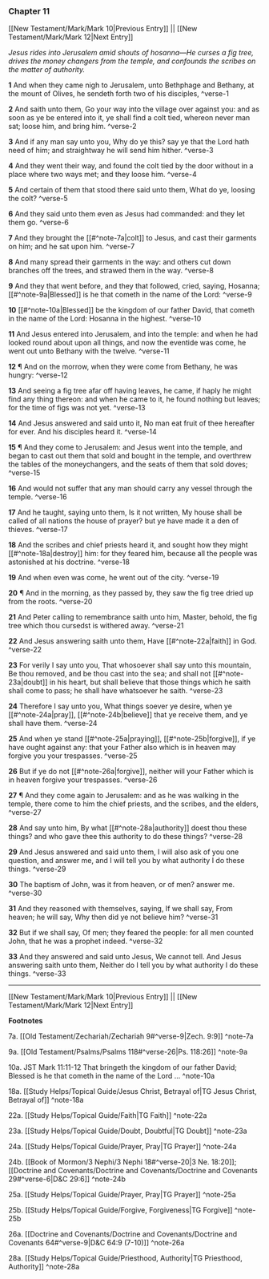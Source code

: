 ### Chapter 11

[[New Testament/Mark/Mark 10|Previous Entry]]  ||  [[New Testament/Mark/Mark 12|Next Entry]]

*Jesus rides into Jerusalem amid shouts of hosanna—He curses a fig tree, drives the money changers from the temple, and confounds the scribes on the matter of authority.*

**1**    And when they came nigh to Jerusalem, unto Bethphage and Bethany, at the mount of Olives, he sendeth forth two of his disciples, ^verse-1

**2**  And saith unto them, Go your way into the village over against you: and as soon as ye be entered into it, ye shall find a colt tied, whereon never man sat; loose him, and bring him. ^verse-2

**3**  And if any man say unto you, Why do ye this? say ye that the Lord hath need of him; and straightway he will send him hither. ^verse-3

**4**  And they went their way, and found the colt tied by the door without in a place where two ways met; and they loose him. ^verse-4

**5**  And certain of them that stood there said unto them, What do ye, loosing the colt? ^verse-5

**6**  And they said unto them even as Jesus had commanded: and they let them go. ^verse-6

**7**  And they brought the [[#^note-7a|colt]] to Jesus, and cast their garments on him; and he sat upon him. ^verse-7

**8**  And many spread their garments in the way: and others cut down branches off the trees, and strawed them in the way. ^verse-8

**9**  And they that went before, and they that followed, cried, saying, Hosanna; [[#^note-9a|Blessed]] is he that cometh in the name of the Lord: ^verse-9

**10**  [[#^note-10a|Blessed]] be the kingdom of our father David, that cometh in the name of the Lord: Hosanna in the highest. ^verse-10

**11**  And Jesus entered into Jerusalem, and into the temple: and when he had looked round about upon all things, and now the eventide was come, he went out unto Bethany with the twelve. ^verse-11

**12**  ¶ And on the morrow, when they were come from Bethany, he was hungry: ^verse-12

**13**  And seeing a fig tree afar off having leaves, he came, if haply he might find any thing thereon: and when he came to it, he found nothing but leaves; for the time of figs was not yet. ^verse-13

**14**  And Jesus answered and said unto it, No man eat fruit of thee hereafter for ever. And his disciples heard it. ^verse-14

**15**    ¶ And they come to Jerusalem: and Jesus went into the temple, and began to cast out them that sold and bought in the temple, and overthrew the tables of the moneychangers, and the seats of them that sold doves; ^verse-15

**16**  And would not suffer that any man should carry any vessel through the temple. ^verse-16

**17**  And he taught, saying unto them, Is it not written, My house shall be called of all nations the house of prayer? but ye have made it a den of thieves. ^verse-17

**18**  And the scribes and chief priests heard it, and sought how they might [[#^note-18a|destroy]] him: for they feared him, because all the people was astonished at his doctrine. ^verse-18

**19**  And when even was come, he went out of the city. ^verse-19

**20**  ¶ And in the morning, as they passed by, they saw the fig tree dried up from the roots. ^verse-20

**21**  And Peter calling to remembrance saith unto him, Master, behold, the fig tree which thou cursedst is withered away. ^verse-21

**22**  And Jesus answering saith unto them, Have [[#^note-22a|faith]] in God. ^verse-22

**23**  For verily I say unto you, That whosoever shall say unto this mountain, Be thou removed, and be thou cast into the sea; and shall not [[#^note-23a|doubt]] in his heart, but shall believe that those things which he saith shall come to pass; he shall have whatsoever he saith. ^verse-23

**24**  Therefore I say unto you, What things soever ye desire, when ye [[#^note-24a|pray]], [[#^note-24b|believe]] that ye receive them, and ye shall have them. ^verse-24

**25**  And when ye stand [[#^note-25a|praying]], [[#^note-25b|forgive]], if ye have ought against any: that your Father also which is in heaven may forgive you your trespasses. ^verse-25

**26**  But if ye do not [[#^note-26a|forgive]], neither will your Father which is in heaven forgive your trespasses. ^verse-26

**27**  ¶ And they come again to Jerusalem: and as he was walking in the temple, there come to him the chief priests, and the scribes, and the elders, ^verse-27

**28**  And say unto him, By what [[#^note-28a|authority]] doest thou these things? and who gave thee this authority to do these things? ^verse-28

**29**  And Jesus answered and said unto them, I will also ask of you one question, and answer me, and I will tell you by what authority I do these things. ^verse-29

**30**  The baptism of John, was it from heaven, or of men? answer me. ^verse-30

**31**  And they reasoned with themselves, saying, If we shall say, From heaven; he will say, Why then did ye not believe him? ^verse-31

**32**  But if we shall say, Of men; they feared the people: for all men counted John, that he was a prophet indeed. ^verse-32

**33**  And they answered and said unto Jesus, We cannot tell. And Jesus answering saith unto them, Neither do I tell you by what authority I do these things. ^verse-33


---
[[New Testament/Mark/Mark 10|Previous Entry]]  ||  [[New Testament/Mark/Mark 12|Next Entry]]


**Footnotes**


7a. [[Old Testament/Zechariah/Zechariah 9#^verse-9|Zech. 9:9]] ^note-7a

9a. [[Old Testament/Psalms/Psalms 118#^verse-26|Ps. 118:26]] ^note-9a

10a. JST Mark 11:11-12 That bringeth the kingdom of our father David; Blessed is he that cometh in the name of the Lord ... ^note-10a

18a. [[Study Helps/Topical Guide/Jesus Christ, Betrayal of|TG Jesus Christ, Betrayal of]] ^note-18a

22a. [[Study Helps/Topical Guide/Faith|TG Faith]] ^note-22a

23a. [[Study Helps/Topical Guide/Doubt, Doubtful|TG Doubt]] ^note-23a

24a. [[Study Helps/Topical Guide/Prayer, Pray|TG Prayer]] ^note-24a

24b. [[Book of Mormon/3 Nephi/3 Nephi 18#^verse-20|3 Ne. 18:20]]; [[Doctrine and Covenants/Doctrine and Covenants/Doctrine and Covenants 29#^verse-6|D&C 29:6]] ^note-24b

25a. [[Study Helps/Topical Guide/Prayer, Pray|TG Prayer]] ^note-25a

25b. [[Study Helps/Topical Guide/Forgive, Forgiveness|TG Forgive]] ^note-25b

26a. [[Doctrine and Covenants/Doctrine and Covenants/Doctrine and Covenants 64#^verse-9|D&C 64:9 (7-10)]] ^note-26a

28a. [[Study Helps/Topical Guide/Priesthood, Authority|TG Priesthood, Authority]] ^note-28a